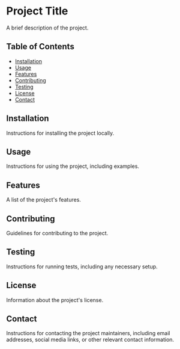 # Project Title

A brief description of the project.

## Table of Contents

- [Installation](#installation)
- [Usage](#usage)
- [Features](#features)
- [Contributing](#contributing)
- [Testing](#testing)
- [License](#license)
- [Contact](#contact)

## Installation

Instructions for installing the project locally.

## Usage

Instructions for using the project, including examples.

## Features

A list of the project's features.

## Contributing

Guidelines for contributing to the project.

## Testing

Instructions for running tests, including any necessary setup.

## License

Information about the project's license.

## Contact

Instructions for contacting the project maintainers, including email addresses, social media links, or other relevant contact information.
